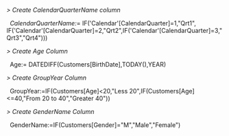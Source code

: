 

*>* *Create CalendarQuarterName column*





 			*CalendarQuarterName:*= IF('Calendar'\[CalendarQuarter]=1,"Qrt1",
						IF('Calendar'\[CalendarQuarter]=2,"Qrt2",IF('Calendar'\[CalendarQuarter]=3,"Qrt3","Qrt4")))



*> Create Age Column*



 			Age:= DATEDIFF(Customers\[BirthDate],TODAY(),YEAR)





*> Create GroupYear Column*





 			GroupYear:=IF(Customers\[Age]<20,"Less 20",IF(Customers\[Age]<=40,"From 20 to 40","Greater 40"))





*> Create GenderName Column*



 			GenderName:=IF(Customers\[Gender]="M","Male","Female")





